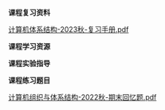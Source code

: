 <!-- tabs:start -->
**课程复习资料**

[计算机体系结构-2023秋-复习手册.pdf](https://gh.hitcs.cc/https://raw.githubusercontent.com/HIT-OpenCS/CS_Courses/main/计算机科学与技术/计算机体系结构/课程复习资料/计算机体系结构-2023秋-复习手册.pdf)

**课程学习资源**

**课程实验指导**

**课程练习题目**

[计算机组织与体系结构-2022秋-期末回忆题.pdf](https://gh.hitcs.cc/https://raw.githubusercontent.com/HIT-OpenCS/CS_Courses/main/计算机科学与技术/计算机体系结构/课程练习题目/计算机组织与体系结构-2022秋-期末回忆题.pdf)

<!-- tabs:end -->